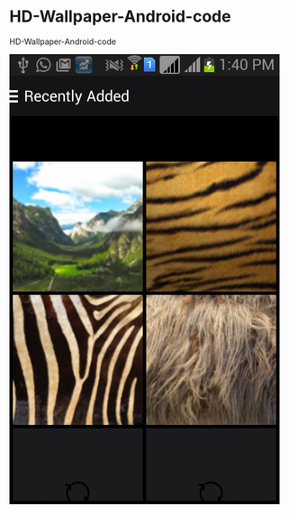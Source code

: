 # HD-Wallpaper-Android-code
HD-Wallpaper-Android-code

![Alt text](/1.png?raw=true "HD-Wallpaper-Android-code")

